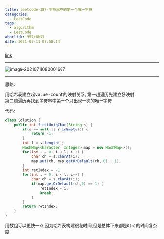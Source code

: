 ```yaml
---
title: leetcode-387-字符串中的第一个唯一字符
categories:
  - LeetCode
tags:
  - algorithm
  - LeetCode
abbrlink: 957c0b51
date: 2021-07-11 07:58:14
---
```


[link](https://leetcode-cn.com/problems/first-unique-character-in-a-string/)

<hr/>

![image-20210711080001667](https://gitee.com/cao_ziqiang/img/raw/master/20210711080001.png)

<hr/>

思路:

<pre>
用哈希表建立起value-count的映射关系,第一趟遍历先建立好映射
第二趟遍历再找到字符串中第一个只出现一次的唯一字符
</pre>

代码:

```java
class Solution {
    public int firstUniqChar(String s) {
        if(s == null || s.isEmpty()) {
            return -1;
        }
        int l = s.length();
        HashMap<Character, Integer> map = new HashMap<>();
        for(int i = 0; i < l; i++) {
            char ch = s.charAt(i);
            map.put(ch, map.getOrDefault(ch, 0) + 1);
        }
        int retIndex = -1;
        for(int i = 0; i < l; i++) {
            char ch = s.charAt(i);
            if(map.getOrDefault(ch,0) == 1) {
                retIndex = i;
                break;
            }
        }
        return retIndex;
    }
}
```

用数组可以更快一点,因为哈希表构建很花时间,但是总体下来都是`O(n)`的时间复杂度

